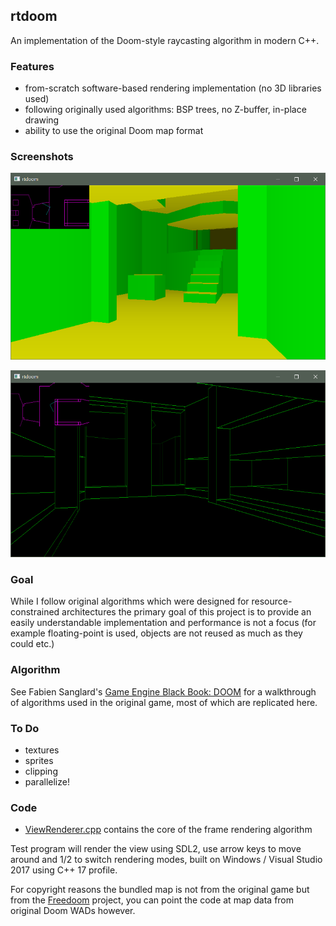 ## rtdoom

An implementation of the Doom-style raycasting algorithm in modern C++.

### Features

* from-scratch software-based rendering implementation (no 3D libraries used)
* following originally used algorithms: BSP trees, no Z-buffer, in-place drawing
* ability to use the original Doom map format

### Screenshots

![screenshot](screen1.png)

![screenshot](screen2.png)

### Goal

While I follow original algorithms which were designed for resource-constrained architectures
the primary goal of this project is to provide an easily understandable implementation and
performance is not a focus (for example floating-point is used, objects are not reused as much
as they could etc.)

### Algorithm

See Fabien Sanglard's [Game Engine Black Book: DOOM](https://fabiensanglard.net/gebbdoom/) for a walkthrough
of algorithms used in the original game, most of which are replicated here.

### To Do

* textures
* sprites
* clipping
* parallelize!

### Code

* [ViewRenderer.cpp](rtdoom/ViewRenderer.cpp) contains the core of the frame rendering algorithm

Test program will render the view using SDL2, use arrow keys to move around and 1/2 to switch
rendering modes, built on Windows / Visual Studio 2017 using C++ 17 profile.

For copyright reasons the bundled map is not from the original game but from
the [Freedoom](https://freedoom.github.io/) project,
you can point the code at map data from original Doom WADs however.
